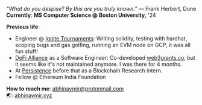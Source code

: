 *“What do you despise? By this are you truly known.”*
― Frank Herbert, Dune 
**Currently**: 
**MS Computer Science @ Boston University,** '24 <br>

**Previous life**:
- Engineer @ [Ignite Tournaments](https://www.ignitetournaments.com/): Writing solidity, testing with hardhat, scoping bugs and gas golfing, running an EVM node on GCP, it was all fun stuff!
- <a href="http://defialliance.co/">DeFi Alliance</a> as a Software Engineer: Co-developed [web3grants.co](https://www.web3grants.co/), but it seems like it's not maintained anymore. I was there for 4 months.
- At <a href="https://persistence.one">Persistence</a> before that as a Blockchain Research intern.
- Fellow @ Ethereum India Foundation

**How to reach me**: abhinavmir@protonmail.com <br>
🌏: [abhinavmir.xyz](https://abhinavmir.xyz/) <br>
